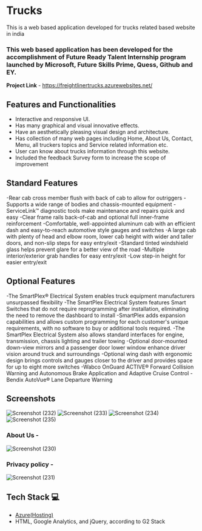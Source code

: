 # Trucks #

This is a web based application developed for trucks related based website in india

### This web based application has been developed for the accomplishment of Future Ready Talent Internship program launched by Microsoft, Future Skills Prime, Quess, Github and EY.

**Project Link** - https://freightlinertrucks.azurewebsites.net/


## Features and Functionalities 

- Interactive and responsive UI.
- Has many graphical and visual innovative effects.
- Have an aesthetically pleasing visual design and architecture.
- Has collection of many web pages including Home, About Us, Contact, Menu, all truckers topics and Service related information etc.
- User can know about trucks information through this website.
- Included the feedback Survey form to increase the scope of improvement 

## Standard Features

-Rear cab cross member flush with back of cab to allow for outriggers
-Supports a wide range of bodies and chassis-mounted equipment
-ServiceLink™ diagnostic tools make maintenance and repairs quick and easy
-Clear frame rails back-of-cab and optional full inner-frame reinforcement
-Comfortable, well-appointed aluminum cab with an efficient dash and easy-to-reach automotive style gauges and switches
-A large cab with plenty of head and elbow room, lower cab height with wider and taller doors, and non-slip steps for easy entry/exit
-Standard tinted windshield glass helps prevent glare for a better view of the road
-Multiple interior/exterior grab handles for easy entry/exit
-Low step-in height for easier entry/exit

## Optional Features

-The SmartPlex® Electrical System enables truck equipment manufacturers unsurpassed flexibility
-The SmartPlex Electrical System features Smart Switches that do not require reprogramming after installation, eliminating the need to remove the dashboard to install
-SmartPlex adds expansion capabilities and allows custom programming for each customer's unique requirements, with no software to buy or additional tools required.
-The SmartPlex Electrical System also allows standard interfaces for engine, transmission, chassis lighting and trailer towing
-Optional door-mounted down-view mirrors and a passenger door lower window enhance driver vision around truck and surroundings
-Optional wing dash with ergonomic design brings controls and gauges closer to the driver and provides space for up to eight more switches
-Wabco OnGuard ACTIVE® Forward Collision Warning and Autonomous Brake Application and Adaptive Cruise Control
-Bendix AutoVue® Lane Departure Warning 

## Screenshots
![Screenshot (232)](https://user-images.githubusercontent.com/104090204/175789267-09d17d2d-86cf-4043-bc84-ed9a13408dab.png)
![Screenshot (233)](https://user-images.githubusercontent.com/104090204/175789299-7882bf45-b983-4d36-b9d4-9434f467c92b.png)
![Screenshot (234)](https://user-images.githubusercontent.com/104090204/175789324-187275cb-e4ed-4a34-a3b5-89a936e006c0.png)
![Screenshot (235)](https://user-images.githubusercontent.com/104090204/175789370-29101a90-bb3b-47bf-854e-88a0caadcb98.png)

### About Us -

![Screenshot (230)](https://user-images.githubusercontent.com/104090204/175788846-f14ebd91-c659-4401-9e96-9d1cd812113c.png)

### Privacy policy -

![Screenshot (231)](https://user-images.githubusercontent.com/104090204/175789209-5e509336-1e64-478e-a407-57603a98f82e.png)



## Tech Stack 💻

- [Azure(Hosting)](https://azure.microsoft.com/en-in/features/azure-portal/)
- HTML, Google Analytics, and jQuery, according to G2 Stack


